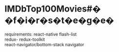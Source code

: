 # IMDbTop100Movies#� �f�i�r�s�t�e�g�e�


 requirements:
 react-native flash-list     
 redux- redux-toolkit          
 react-navigator/bottom-stack navigator
 
